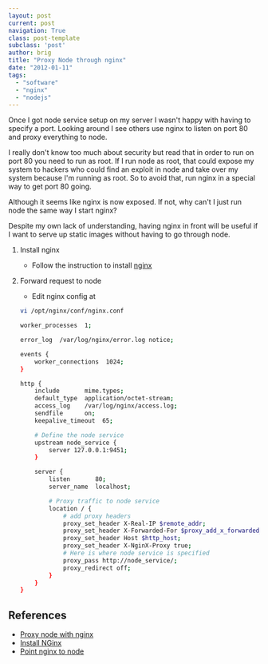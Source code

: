 ```yaml
---
layout: post
current: post
navigation: True
class: post-template
subclass: 'post'
author: brig
title: "Proxy Node through nginx"
date: "2012-01-11"
tags:
  - "software"
  - "nginx"
  - "nodejs"
---
```


Once I got node service setup on my server I wasn't happy with having to specify a port. Looking around I see others use nginx to listen on port 80 and proxy everything to node.

I really don't know too much about security but read that in order to run on port 80 you need to run as root. If I run node as root, that could expose my system to hackers who could find an exploit in node and take over my system because I'm running as root. So to avoid that, run nginx in a special way to get port 80 going.

Although it seems like nginx is now exposed. If not, why can't I just run node the same way I start nginx?

Despite my own lack of understanding, having nginx in front will be useful if I want to serve up static images without having to go through node.

1. Install nginx

    - Follow the instruction to install [nginx](http://library.linode.com/web-servers/nginx/installation/debian-6-squeeze)

    </li
2. Forward request to node
    - Edit nginx config at
    ```bash
    vi /opt/nginx/conf/nginx.conf

    worker_processes  1;

    error_log  /var/log/nginx/error.log notice;

    events {
        worker_connections  1024;
    }

    http {
        include       mime.types;
        default_type  application/octet-stream;
        access_log    /var/log/nginx/access.log;
        sendfile      on;
        keepalive_timeout  65;

        # Define the node service
        upstream node_service {
            server 127.0.0.1:9451;
        }

        server {
            listen       80;
            server_name  localhost;

            # Proxy traffic to node service
            location / {
                # add proxy headers
                proxy_set_header X-Real-IP $remote_addr;
                proxy_set_header X-Forwarded-For $proxy_add_x_forwarded_for;
                proxy_set_header Host $http_host;
                proxy_set_header X-NginX-Proxy true;
                # Here is where node service is specified
                proxy_pass http://node_service/;
                proxy_redirect off;
            }
        }
    }
    ```

## References

- [Proxy node with nginx](http://pau.calepin.co/how-to-deploy-a-nodejs-application-with-monit-nginx-and-bouncy.html)
- [Install NGinx](http://library.linode.com/web-servers/nginx/installation/debian-6-squeeze)
- [Point nginx to node](http://stackoverflow.com/questions/6109089/how-do-i-run-node-js-on-port-80)
